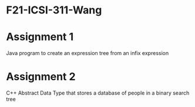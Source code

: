 # F21-ICSI-311-Wang

# Assignment 1
Java program to create an expression tree from an infix expression

# Assignment 2
C++ Abstract Data Type that stores a database of people in a binary search tree
